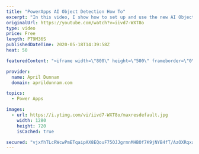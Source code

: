 ```yaml
---
title: "PowerApps AI Object Detection How To"
excerpt: "In this video, I show how to set up and use the new AI Object Detector component in PowerApps.  I show how to create the model, train it and use it within a PowerApps Inventory tracker application.    For more details on the Objection Detection capabilities, check out the Microsoft documentation:  https://docs.microsoft.com/en-us/ai-builder/object-detector-component-in-powerapps"
originalUrl: https://youtube.com/watch?v=iivd7-WXT8o
type: video
price: Free
length: PT9M36S
publishedDateTime: 2020-05-18T14:39:58Z
heat: 50

featuredContent: "<iframe width=\"800\" height=\"500\" frameborder=\"0\" src=\"https://www.youtube.com/embed/iivd7-WXT8o\" allow=\"accelerometer; autoplay; encrypted-media; gyroscope; picture-in-picture\" allowfullscreen></iframe>"

provider:
  name: April Dunnam
  domain: aprildunnam.com

topics:
  - Power Apps

images:
  - url: https://i.ytimg.com/vi/iivd7-WXT8o/maxresdefault.jpg
    width: 1280
    height: 720
    isCached: true

secured: "vjxfhTLcRWcwPmETqaipAX8EQouF75OJJgrmnMHBOf7K9jNYB4fT/AzOXRqxaHd+aJQo5VZkNAlVraSuVPMMgXOAtULYHfYAWy2itKgIO22gMyWhit6ohv/NpCbdNdSNSWhZ9xVEC5g/gDaUXrtWSjofIJpk5EKfO8/WFzliLC/HwNCSpXESg+S0bZ3dWITuJwB2AGeBZYJ7SKEhpj0apb2Z+kHaRVUYLXnjvmwExaBnHEiU8BkdNeZGT6tv6hZr5jv8g2tipImk9NhcYZi+e1bE+ttyN9GgAVZ02jzdFFTLC76Ja+zWmxrZXyTlQ5Ajv37osADKwvc1kIzknalzOJwf6YxPVB1rnR0uN3TF7Ltv4eaN9szK3KgyP7Vd+FhZiFEcAzHpSCWnb5jqrKM1zWTsdh+6aP5hQuuax5QqDDU=;lDQ3KSflc/X7mjfZ56U67A=="
---
```


